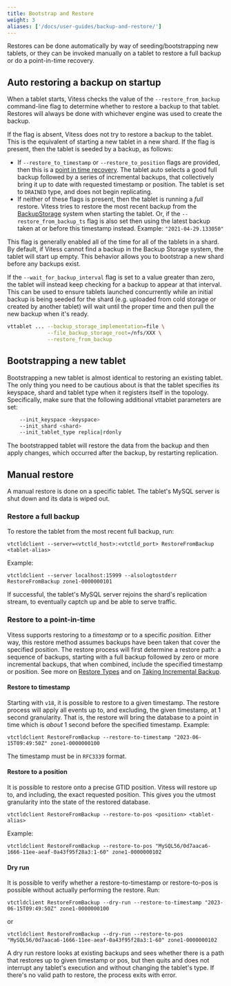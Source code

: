 ```yaml
---
title: Bootstrap and Restore
weight: 3
aliases: ['/docs/user-guides/backup-and-restore/']
---
```


Restores can be done automatically by way of seeding/bootstrapping new tablets, or they can be invoked manually on a tablet to restore a full backup or do a point-in-time recovery.
## Auto restoring a backup on startup

When a tablet starts, Vitess checks the value of the `--restore_from_backup` command-line flag to determine whether to restore a backup to that tablet. Restores will always be done with whichever engine was used to create the backup.

If the flag is absent, Vitess does not try to restore a backup to the tablet. This is the equivalent of starting a new tablet in a new shard. If the flag is present, then the tablet is seeded by a backup, as follows:

- If `--restore_to_timestamp` or `--restore_to_position` flags are provided, then this is a [point in time recovery](../overview/#restore-types). The tablet auto selects a good full backup followed by a series of incremental backups, that collectively bring it up to date with requested timestamp or position. The tablet is set to `DRAINED` type, and does not begin replicating.
- If neither of these flags is present, then the tablet is running a _full_ restore. Vitess tries to restore the most recent backup from the [BackupStorage](../overview/#backup-storage-services) system when starting the tablet. Or, if the `--restore_from_backup_ts` flag is also set then using the latest backup taken at or before this timestamp instead. Example: `"2021-04-29.133050"`

This flag is generally enabled all of the time for all of the tablets in a shard. By default, if Vitess cannot find a backup in the Backup Storage system, the tablet will start up empty. This behavior allows you to bootstrap a new shard before any backups exist.

If the `--wait_for_backup_interval` flag is set to a value greater than zero, the tablet will instead keep checking for a backup to appear at that interval. This can be used to ensure tablets launched concurrently while an initial backup is being seeded for the shard (e.g. uploaded from cold storage or created by another tablet) will wait until the proper time and then pull the new backup when it's ready.

``` sh
vttablet ... --backup_storage_implementation=file \
             --file_backup_storage_root=/nfs/XXX \
             --restore_from_backup
```

## Bootstrapping a new tablet

Bootstrapping a new tablet is almost identical to restoring an existing tablet. The only thing you need to be cautious about is that the tablet specifies its keyspace, shard and tablet type when it registers itself in the topology. Specifically, make sure that the following additional vttablet parameters are set:

``` sh
    --init_keyspace <keyspace>
    --init_shard <shard>
    --init_tablet_type replica|rdonly
```

The bootstrapped tablet will restore the data from the backup and then apply changes, which occurred after the backup, by restarting replication.

## Manual restore

A manual restore is done on a specific tablet. The tablet's MySQL server is shut down and its data is wiped out.

### Restore a full backup

To restore the tablet from the most recent full backup, run:

```shell
vtctldclient --server=<vtctld_host>:<vtctld_port> RestoreFromBackup <tablet-alias>
```

Example:

```shell
vtctldclient --server localhost:15999 --alsologtostderr RestoreFromBackup zone1-0000000101
```

If successful, the tablet's MySQL server rejoins the shard's replication stream, to eventually captch up and be able to serve traffic.

### Restore to a point-in-time

Vitess supports restoring to a _timestamp_ or to a specific _position_. Either way, this restore method assumes backups have been taken that cover the specified position. The restore process will first determine a restore path: a sequence of backups, starting with a full backup followed by zero or more incremental backups, that when combined, include the specified timestamp or position. See more on [Restore Types](../overview/#restore-types) and on [Taking Incremental Backup](../creating-a-backup/#create-an-incremental-backup-with-vtctl).

#### Restore to timestamp

Starting with `v18`, it is possible to restore to a given timestamp. The restore process will apply all events up to, and excluding, the given timestamp, at 1 second granularity. That is, the restore will bring the database to a point in time which is _about_ 1 second before the specified timestamp. Example:

```shell
vtctldclient RestoreFromBackup --restore-to-timestamp "2023-06-15T09:49:50Z" zone1-0000000100
```

The timestamp must be in `RFC3339` format.

#### Restore to a position

It is possible to restore onto a precise GTID position. Vitess will restore up to, and including, the exact requested position. This gives you the utmost granularity into the state of the restored database.

```shell
vtctldclient RestoreFromBackup --restore-to-pos <position> <tablet-alias>
```

Example:

```shell
vtctldclient RestoreFromBackup --restore-to-pos "MySQL56/0d7aaca6-1666-11ee-aeaf-0a43f95f28a3:1-60" zone1-0000000102
```

#### Dry run

It is possible to verify whether a restore-to-timestamp or restore-to-pos is possible without actually performing the restore. Run:


```shell
vtctldclient RestoreFromBackup --dry-run --restore-to-timestamp "2023-06-15T09:49:50Z" zone1-0000000100
```

or
```shell
vtctldclient RestoreFromBackup --dry-run --restore-to-pos "MySQL56/0d7aaca6-1666-11ee-aeaf-0a43f95f28a3:1-60" zone1-0000000102
```

A dry run restore looks at existing backups and sees whether there is a path that restores up to given timestamp or pos, but then quits and does not interrupt any tablet's execution and without changing the tablet's type. If there's no valid path to restore, the process exits with error.